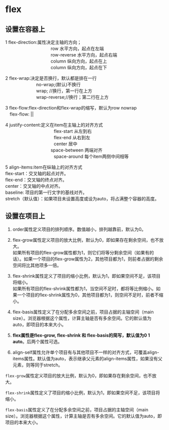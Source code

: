 # flex

## 设置在容器上

1 flex-direction:属性决定主轴的方向；  
　　　　　　　　　　 row 水平方向，起点在左端  
　　　　　　　　　　 row-reverse  水平方向，起点右端  
　　　　　　　　　　 column 纵向方向，起点在上  
　　　　　　　　　　 column 纵向方向，起点在下  

2 flex-wrap:决定是否换行，默认都是排在一行  
　　　　　　　no-wrap;(默认)不换行  
　　　　　　　wrap; //换行，第一行在上方  
　　　　　　　wrap-reverse;//换行；第二行在上方  

3 flex-flow:flex-direction和flex-wrap的缩写，默认为row nowrap  
　flex-flow:<flex-direction> ||<flex-wrap>  

4 justify-content:定义在item在主轴上的对齐方式  
　　　　　　　　　　　flex-start 从左到右  
　　　　　　　　　　　flex-end   从右到左  
　　　　　　　　　　　center     居中  
　　　　　　　　　　  space-between 两端对齐  
　　　　　　　　　　　space-around   每个item两侧中间相等  

5 align-items:item在纵轴上的对齐方式  
                flex-start：交叉轴的起点对齐。  
                flex-end：交叉轴的终点对齐。  
                center：交叉轴的中点对齐。  
                baseline: 项目的第一行文字的基线对齐。  
                stretch（默认值）：如果项目未设置高度或设为auto，将占满整个容器的高度。  



## 设置在项目上  

1. order属性定义项目的排列顺序。数值越小，排列越靠前，默认为0。  

2. flex-grow属性定义项目的放大比例，默认为0，即如果存在剩余空间，也不放大。  
如果所有项目的flex-grow属性都为1，则它们将等分剩余空间（如果有的话）。如果一个项目的flex-grow属性为2，其他项目都为1，则前者占据的剩余空间将比其他项多一倍。

3. flex-shrink属性定义了项目的缩小比例，默认为1，即如果空间不足，该项目将缩小。  
如果所有项目的flex-shrink属性都为1，当空间不足时，都将等比例缩小。如果一个项目的flex-shrink属性为0，其他项目都为1，则空间不足时，前者不缩小。

4. flex-basis属性定义了在分配多余空间之前，项目占据的主轴空间（main size）。浏览器根据这个属性，计算主轴是否有多余空间。它的默认值为auto，即项目的本来大小。

5. **flex属性是flex-grow, flex-shrink 和 flex-basis的简写，默认值为0 1 auto**。后两个属性可选。

6. align-self属性允许单个项目有与其他项目不一样的对齐方式，可覆盖align-items属性。默认值为auto，表示继承父元素的align-items属性，如果没有父元素，则等同于stretch。





`flex-grow`属性定义项目的放大比例，默认为0，即如果存在剩余空间，也不放大。

`flex-shrink`属性定义了项目的缩小比例，默认为1，即如果空间不足，该项目将缩小。

`flex-basis`属性定义了在分配多余空间之前，项目占据的主轴空间（main size）。浏览器根据这个属性，计算主轴是否有多余空间。它的默认值为auto，即项目的本来大小。

